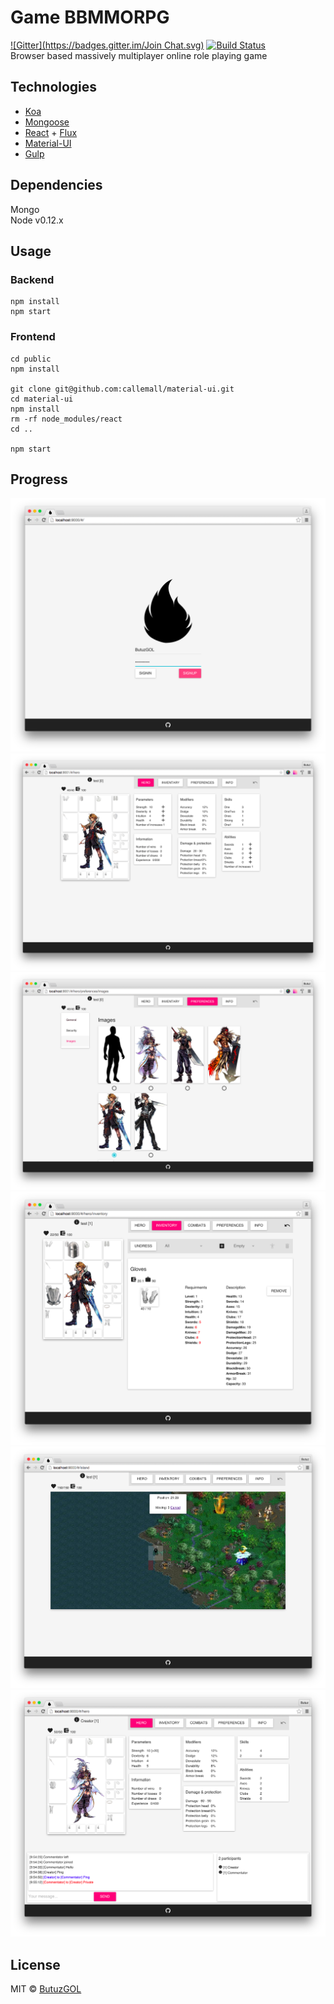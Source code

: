 # Game BBMMORPG
[![Gitter](https://badges.gitter.im/Join Chat.svg)](https://gitter.im/DragonLegend/game?utm_source=badge&utm_medium=badge&utm_campaign=pr-badge&utm_content=badge)
[![Build Status](https://img.shields.io/travis/DragonLegend/game/master.svg?style=flat-square)](https://travis-ci.org/DragonLegend/game)  
Browser based massively multiplayer online role playing game

## Technologies

* [Koa](http://koajs.com/)
* [Mongoose](http://mongoosejs.com/)
* [React](http://facebook.github.io/react/) + [Flux](http://facebook.github.io/flux/)
* [Material-UI](http://material-ui.com/)
* [Gulp](http://gulpjs.com/)

## Dependencies
Mongo  
Node v0.12.x

## Usage

### Backend
```
npm install  
npm start
```

### Frontend
```
cd public
npm install

git clone git@github.com:callemall/material-ui.git
cd material-ui
npm install
rm -rf node_modules/react
cd ..

npm start
```

## Progress
![Signin](progress-signin.png)
![Hero](progress-hero.png)
![Preferences](progress-preferences.png)
![Inventory](progress-inventory.png)
![Island](progress-island.png)
![Chat](progress-chat.png)

## License

MIT © [ButuzGOL](https://butuzgol.github.io)
